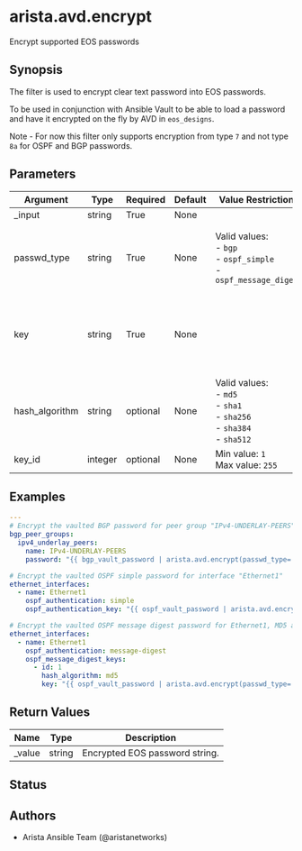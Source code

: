 # arista.avd.encrypt

Encrypt supported EOS passwords

## Synopsis

The filter is used to encrypt clear text password into EOS passwords\.

To be used in conjunction with Ansible Vault to be able to load a password and have it encrypted on the fly by AVD in <code>eos\_designs</code>\.

Note \- For now this filter only supports encryption from type <code>7</code> and not type <code>8a</code> for OSPF and BGP passwords\.

## Parameters

| Argument | Type | Required | Default | Value Restrictions | Description |
| -------- | ---- | -------- | ------- | ------------------ | ----------- |
| _input | string | True | None |  | Clear text password to be encrypted\. |
| passwd_type | string | True | None | Valid values:<br>- <code>bgp</code><br>- <code>ospf_simple</code><br>- <code>ospf_message_digest</code> | Type of password to encrypt\.<br><code>bgp</code> and <code>ospf\_simple</code> requires the <em>password</em> and <em>key</em> inputs\.<br><code>ospf\_message\_digest</code> requires the <em>password</em>\, <em>key</em>\, <em>hash\_algorithm</em>\, <em>key\_id</em> inputs\. |
| key | string | True | None |  | Encryption key\. The value depends on the type of password\.<br>For BGP passwords the key is the Neighbor IP or the BGP Peer Group Name in EOS\.<br>For OSPF passwords the key is the interface name \(e\.g\.\, <code>Ethernet1</code>\)\. |
| hash_algorithm | string | optional | None | Valid values:<br>- <code>md5</code><br>- <code>sha1</code><br>- <code>sha256</code><br>- <code>sha384</code><br>- <code>sha512</code> | Hash algorithm to use with <em>passwd\_type\=\"ospf\_message\_digest\"</em>\. |
| key_id | integer | optional | None | Min value: <code>1</code><br>Max value: <code>255</code> | Key ID to use with <em>passwd\_type\=\"ospf\_message\_digest\"</em>\. |

## Examples

```yaml
---
# Encrypt the vaulted BGP password for peer group "IPv4-UNDERLAY-PEERS"
bgp_peer_groups:
  ipv4_underlay_peers:
    name: IPv4-UNDERLAY-PEERS
    password: "{{ bgp_vault_password | arista.avd.encrypt(passwd_type='bgp', key='IPv4-UNDERLAY-PEERS') }}"

# Encrypt the vaulted OSPF simple password for interface "Ethernet1"
ethernet_interfaces:
  - name: Ethernet1
    ospf_authentication: simple
    ospf_authentication_key: "{{ ospf_vault_password | arista.avd.encrypt(passwd_type='ospf_simple', key='Ethernet1') }}"

# Encrypt the vaulted OSPF message digest password for Ethernet1, MD5 and key id 1
ethernet_interfaces:
  - name: Ethernet1
    ospf_authentication: message-digest
    ospf_message_digest_keys:
      - id: 1
        hash_algorithm: md5
        key: "{{ ospf_vault_password | arista.avd.encrypt(passwd_type='ospf_message_digest', key='Ethernet1', hash_algorithm='md5', key_id='1') }}"
```

## Return Values

| Name | Type | Description |
| ---- | ---- | ----------- |
| _value | string | Encrypted EOS password string\. |

## Status

## Authors

- Arista Ansible Team (@aristanetworks)
